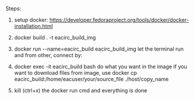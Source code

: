 Steps:

1. setup docker: https://developer.fedoraproject.org/tools/docker/docker-installation.html
2. docker build . -t eacirc_build_img
3. docker run --name=eacirc_build eacirc_build_img
   let the terminal run and from other, connect by:
4. docker exec -it eacirc_build bash
   do what you want in the image
        if you want to download files from image, use 
            docker cp eacirc_build:/home/eacuser/your/source_file ./host/copy_name

5. kill (ctrl+x) the docker run cmd and everything is done
